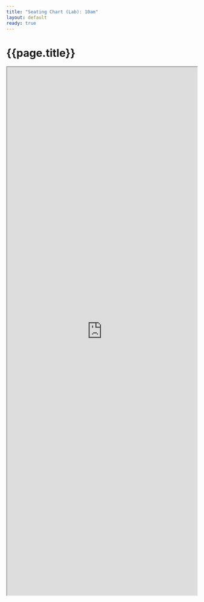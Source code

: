```yaml
---
title: "Seating Chart (Lab): 10am"
layout: default
ready: true
---
```


# {{page.title}}

<style>
iframe { width: 100%; height: 1400px; overflow: scroll; }  
</style>


<iframe src="https://docs.google.com/spreadsheets/d/e/2PACX-1vTYpihRNA1aPP1_Ngrq0fBalry8VTvma-lUQqK5Nnh6Hrw6MpBQBG-NdtUnC413Jk_O3RGNdUUxL_pN/pubhtml?gid=692108046&single=true&amp;widget=true&amp;headers=false"></iframe>
